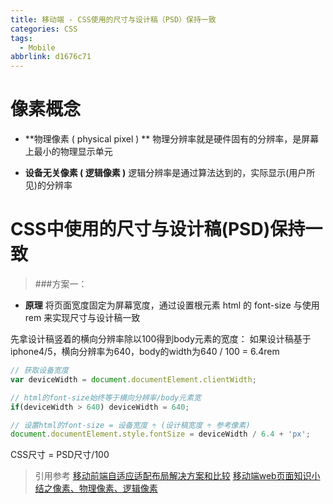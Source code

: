 ```yaml
---
title: 移动端 - CSS使用的尺寸与设计稿（PSD）保持一致
categories: CSS
tags:
  - Mobile
abbrlink: d1676c71
---
```


# 像素概念

- **物理像素 ( physical pixel ) **
物理分辨率就是硬件固有的分辨率，是屏幕上最小的物理显示单元

- **设备无关像素 ( 逻辑像素 )**
逻辑分辨率是通过算法达到的，实际显示(用户所见)的分辨率

# CSS中使用的尺寸与设计稿(PSD)保持一致

>###方案一：
- **原理**
将页面宽度固定为屏幕宽度，通过设置根元素 html 的 font-size 与使用 rem 来实现尺寸与设计稿一致

先拿设计稿竖着的横向分辨率除以100得到body元素的宽度：
如果设计稿基于iphone4/5，横向分辨率为640，body的width为640 / 100 = 6.4rem
``` javascript
// 获取设备宽度
var deviceWidth = document.documentElement.clientWidth;

// html的font-size始终等于横向分辨率/body元素宽
if(deviceWidth > 640) deviceWidth = 640;

// 设置html的font-size = 设备宽度 ÷ (设计稿宽度 ÷ 参考像素)
document.documentElement.style.fontSize = deviceWidth / 6.4 + 'px';
```
CSS尺寸 = PSD尺寸/100


>引用参考
>[移动前端自适应适配布局解决方案和比较](http://caibaojian.com/mobile-responsive-example.html)
>[移动端web页面知识小结之像素、物理像素、逻辑像素](https://blog.csdn.net/aiolos1111/article/details/51880223)
